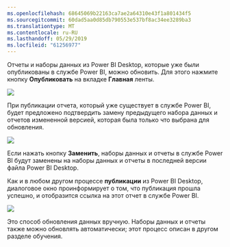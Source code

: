 ```yaml
---
ms.openlocfilehash: 68645069b22163ca7ae2a64310e43f1a801434f5
ms.sourcegitcommit: 60dad5aa0d85db790553e537bf8ac34ee3289ba3
ms.translationtype: MT
ms.contentlocale: ru-RU
ms.lasthandoff: 05/29/2019
ms.locfileid: "61256977"
---
```

Отчеты и наборы данных из Power BI Desktop, которые уже были опубликованы в службе Power BI, можно обновить. Для этого нажмите кнопку **Опубликовать** на вкладке **Главная** ленты.

![](media/4-5-manually-republish-reports/4-5_0.png)

При публикации отчета, который уже существует в службе Power BI, будет предложено подтвердить замену предыдущего набора данных и отчетов измененной версией, которая была только что выбрана для обновления.

![](media/4-5-manually-republish-reports/4-5_1.png)

Если нажать кнопку **Заменить**, наборы данных и отчеты в службе Power BI будут заменены на наборы данных и отчеты в последней версии файла Power BI Desktop.

Как и в любом другом процессе **публикации** из Power BI Desktop, диалоговое окно проинформирует о том, что публикация прошла успешно, и отобразится ссылка на этот отчет в службе Power BI.

![](media/4-5-manually-republish-reports/4-5_2.png)

Это способ обновления данных вручную. Наборы данных и отчеты также можно обновлять автоматически; этот процесс описан в другом разделе обучения.

